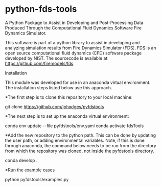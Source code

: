# python-fds-tools
A Python Package to Assist in Developing and Post-Processing Data Produced Through the Computational Fluid Dynamics Software Fire Dynamics Simulator.

This software is part of a python library to assist in developing and analyzing simulation results from Fire Dynamics Simulator (FDS). FDS is an open source computational fluid dynamics (CFD) software package developed by NIST. The sourcecode is available at: https://github.com/firemodels/fds

Installation

This module was developed for use in an anaconda virtual environment. The installation steps listed below use this approach.

*The first step is to clone this repository to your local machine:

git clone https://github.com/johodges/pyfdstools

*The next step is to set up the anaconda virtual environment:

conda env update --file pyfdstools/env.yaml
conda activate fdsTools

*Add the new repository to the python path. This can be done by updating the user path, or adding environmental variables. Note, if this is done through anaconda, the command below needs to be run from the directory from which the repository was cloned, not inside the pyfdstools directory.

conda develop .

*Run the example cases

python pyfdstools/examples.py
